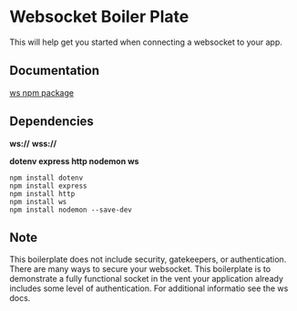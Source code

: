 # Websocket Boiler Plate
This will help get you started when connecting a websocket to your app.

## Documentation
[ws npm package](https://www.npmjs.com/package/ws)

## Dependencies
**ws://**
**wss://**


**dotenv
express
http
nodemon
ws**

```cli
npm install dotenv
npm install express
npm install http
npm install ws
npm install nodemon --save-dev
```

## Note
This boilerplate does not include security, gatekeepers, or authentication. There are many ways to secure your websocket. This boilerplate is to demonstrate a fully functional socket in the vent your application already includes some level of authentication. For additional informatio see the ws docs.
